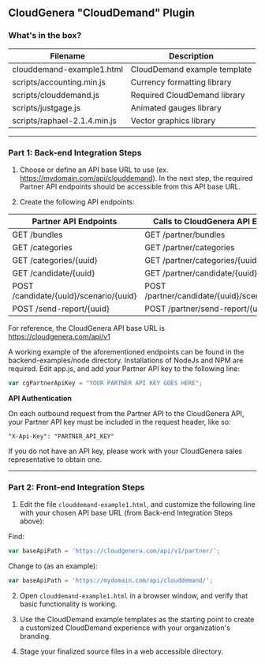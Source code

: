 ## CloudGenera "CloudDemand" Plugin

### What's in the box?

| Filename | Description |
| -------- | ----------- |
| clouddemand-example1.html | CloudDemand example template |
| scripts/accounting.min.js | Currency formatting library |
| scripts/clouddemand.js | Required CloudDemand library |
| scripts/justgage.js | Animated gauges library |
| scripts/raphael-2.1.4.min.js | Vector graphics library |

---

### Part 1: Back-end Integration Steps

1) Choose or define an API base URL to use (ex. https://mydomain.com/api/clouddemand). In the next step, the required Partner API endpoints should be accessible from this API base URL.

2) Create the following API endpoints:

| Partner API Endpoints | Calls to CloudGenera API Endpoints |
| ----------------- | ------------------------------ |
| GET /bundles      | GET /partner/bundles    |
| GET /categories      | GET /partner/categories    |
| GET /categories/{uuid}      | GET /partner/categories/{uuid}    |
| GET /candidate/{uuid}      | GET /partner/candidate/{uuid}    |
| POST /candidate/{uuid}/scenario/{uuid}      | POST /partner/candidate/{uuid}/scenario/{uuid}    |
| POST /send-report/{uuid}      | POST /partner/send-report/{uuid}    |

For reference, the CloudGenera API base URL is https://cloudgenera.com/api/v1

A working example of the aforementioned endpoints can be found in the backend-examples/node directory. Installations of NodeJs and NPM are required. Edit app.js, and add your Partner API key to the following line:

```javascript
var cgPartnerApiKey = "YOUR PARTNER API KEY GOES HERE";
```

**API Authentication**

On each outbound request from the Partner API to the CloudGenera API, your Partner API key must be included in the request header, like so:

```
"X-Api-Key": "PARTNER_API_KEY"
```

If you do not have an API key, please work with your CloudGenera sales representative to obtain one.

---

### Part 2: Front-end Integration Steps

1) Edit the file `clouddemand-example1.html`, and customize the following line with your chosen API base URL (from Back-end Integration Steps above):

Find:
```javascript
var baseApiPath = 'https://cloudgenera.com/api/v1/partner/';
```

Change to (as an example):
```javascript
var baseApiPath = 'https://mydomain.com/api/clouddemand/';
```

2) Open `clouddemand-example1.html` in a browser window, and verify that basic functionality is working.

3) Use the CloudDemand example templates as the starting point to create a customized CloudDemand experience with your organization's branding.

4) Stage your finalized source files in a web accessible directory.
